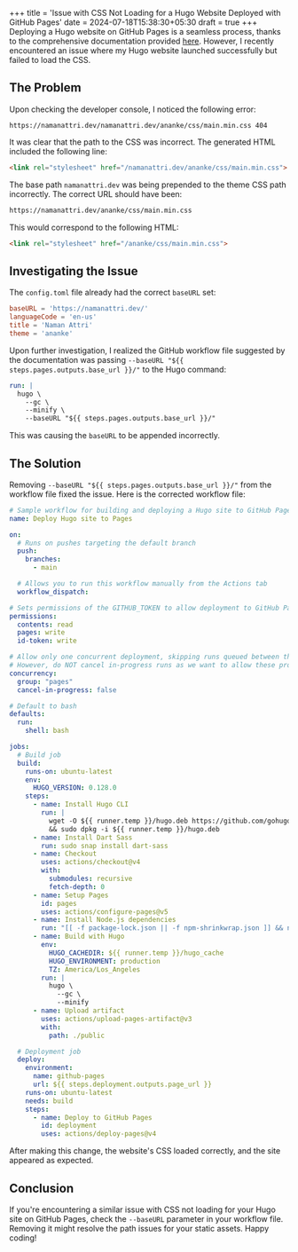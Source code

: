 +++
title = 'Issue with CSS Not Loading for a Hugo Website Deployed with GitHub Pages'
date = 2024-07-18T15:38:30+05:30
draft = true
+++
Deploying a Hugo website on GitHub Pages is a seamless process, thanks to the comprehensive documentation provided [here](https://gohugo.io/hosting-and-deployment/hosting-on-github/). However, I recently encountered an issue where my Hugo website launched successfully but failed to load the CSS.

## The Problem

Upon checking the developer console, I noticed the following error:

```
https://namanattri.dev/namanattri.dev/ananke/css/main.min.css 404
```

It was clear that the path to the CSS was incorrect. The generated HTML included the following line:

```html
<link rel="stylesheet" href="/namanattri.dev/ananke/css/main.min.css">
```

The base path `namanattri.dev` was being prepended to the theme CSS path incorrectly. The correct URL should have been:

```html
https://namanattri.dev/ananke/css/main.min.css
```

This would correspond to the following HTML:

```html
<link rel="stylesheet" href="/ananke/css/main.min.css">
```

## Investigating the Issue

The `config.toml` file already had the correct `baseURL` set:

```toml
baseURL = 'https://namanattri.dev/'
languageCode = 'en-us'
title = 'Naman Attri'
theme = 'ananke'
```

Upon further investigation, I realized the GitHub workflow file suggested by the documentation was passing `--baseURL "${{ steps.pages.outputs.base_url }}/"` to the Hugo command:

```yaml
run: |
  hugo \
    --gc \
    --minify \
    --baseURL "${{ steps.pages.outputs.base_url }}/"        
```

This was causing the `baseURL` to be appended incorrectly.

## The Solution

Removing `--baseURL "${{ steps.pages.outputs.base_url }}/"` from the workflow file fixed the issue. Here is the corrected workflow file:

```yaml
# Sample workflow for building and deploying a Hugo site to GitHub Pages
name: Deploy Hugo site to Pages

on:
  # Runs on pushes targeting the default branch
  push:
    branches:
      - main

  # Allows you to run this workflow manually from the Actions tab
  workflow_dispatch:

# Sets permissions of the GITHUB_TOKEN to allow deployment to GitHub Pages
permissions:
  contents: read
  pages: write
  id-token: write

# Allow only one concurrent deployment, skipping runs queued between the run in-progress and latest queued.
# However, do NOT cancel in-progress runs as we want to allow these production deployments to complete.
concurrency:
  group: "pages"
  cancel-in-progress: false

# Default to bash
defaults:
  run:
    shell: bash

jobs:
  # Build job
  build:
    runs-on: ubuntu-latest
    env:
      HUGO_VERSION: 0.128.0
    steps:
      - name: Install Hugo CLI
        run: |
          wget -O ${{ runner.temp }}/hugo.deb https://github.com/gohugoio/hugo/releases/download/v${HUGO_VERSION}/hugo_extended_${HUGO_VERSION}_linux-amd64.deb \
          && sudo dpkg -i ${{ runner.temp }}/hugo.deb          
      - name: Install Dart Sass
        run: sudo snap install dart-sass
      - name: Checkout
        uses: actions/checkout@v4
        with:
          submodules: recursive
          fetch-depth: 0
      - name: Setup Pages
        id: pages
        uses: actions/configure-pages@v5
      - name: Install Node.js dependencies
        run: "[[ -f package-lock.json || -f npm-shrinkwrap.json ]] && npm ci || true"
      - name: Build with Hugo
        env:
          HUGO_CACHEDIR: ${{ runner.temp }}/hugo_cache
          HUGO_ENVIRONMENT: production
          TZ: America/Los_Angeles
        run: |
          hugo \
            --gc \
            --minify         
      - name: Upload artifact
        uses: actions/upload-pages-artifact@v3
        with:
          path: ./public

  # Deployment job
  deploy:
    environment:
      name: github-pages
      url: ${{ steps.deployment.outputs.page_url }}
    runs-on: ubuntu-latest
    needs: build
    steps:
      - name: Deploy to GitHub Pages
        id: deployment
        uses: actions/deploy-pages@v4
```

After making this change, the website's CSS loaded correctly, and the site appeared as expected.

## Conclusion

If you're encountering a similar issue with CSS not loading for your Hugo site on GitHub Pages, check the `--baseURL` parameter in your workflow file. Removing it might resolve the path issues for your static assets. Happy coding!